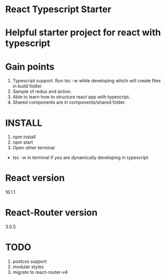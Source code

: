 # React Typescript Starter
# Helpful starter project for react with typescript

# Gain points
1. Typescript support. Run tsc -w while developing which will create files in build folder.
2. Sample of redux and action.
3. Able to learn how to structure react app with typescript.
4. Shared components are in components/shared folder.

# INSTALL
1. npm install
2. npm start
3. Open other terminal
  - tsc -w in terminal if you are dynamically developing in typescript 

# React version
16.1.1

# React-Router version
3.0.5

# TODO
1. postcss support
2. modular styles
3. migrate to react-router-v4
